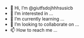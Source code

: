- 👋 Hi, I’m @giutfsdojhhhsusicb
- 👀 I’m interested in ...
- 🌱 I’m currently learning ...
- 💞️ I’m looking to collaborate on ...
- 📫 How to reach me ...

<!---
giutfsdojhhhsusicb/giutfsdojhhhsusicb is a ✨ special ✨ repository because its `README.md` (this file) appears on your GitHub profile.
You can click the Preview link to take a look at your changes.
--->
